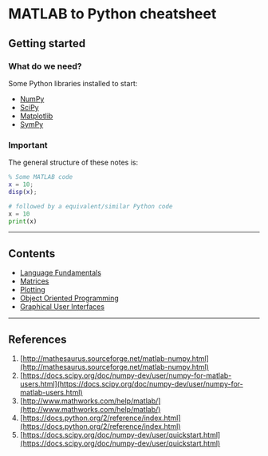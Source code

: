 # MATLAB to Python cheatsheet

## Getting started

### What do we need?

Some Python libraries installed to start:

* [NumPy](http://numpy.org)
* [SciPy](http://scipy.org)
* [Matplotlib](http://matplotlib.org)
* [SymPy](http://sympy.org)

### Important

The general structure of these notes is:

```matlab
% Some MATLAB code
x = 10;
disp(x);
```

```python
# followed by a equivalent/similar Python code
x = 10
print(x)
```

---

## Contents

* [Language Fundamentals](src/fundamentals.md)
* [Matrices](src/matrices.md)
* [Plotting](src/plotting.md)
* [Object Oriented Programming](src/oop.md)
* [Graphical User Interfaces](src/gui.md)

---

## References

1. [http://mathesaurus.sourceforge.net/matlab-numpy.html](http://mathesaurus.sourceforge.net/matlab-numpy.html)
2. [https://docs.scipy.org/doc/numpy-dev/user/numpy-for-matlab-users.html](https://docs.scipy.org/doc/numpy-dev/user/numpy-for-matlab-users.html)
2. [http://www.mathworks.com/help/matlab/](http://www.mathworks.com/help/matlab/)
3. [https://docs.python.org/2/reference/index.html](https://docs.python.org/2/reference/index.html)
4. [https://docs.scipy.org/doc/numpy-dev/user/quickstart.html](https://docs.scipy.org/doc/numpy-dev/user/quickstart.html)